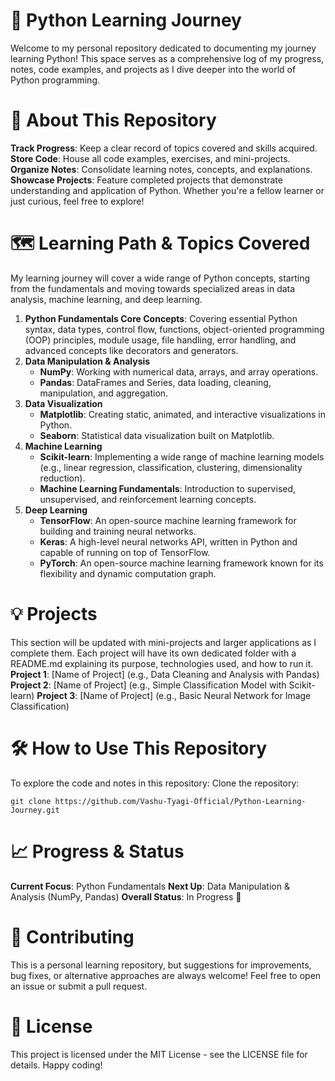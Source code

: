 # 🐍 Python Learning Journey
Welcome to my personal repository dedicated to documenting my journey learning Python! This space serves as a comprehensive log of my progress, notes, code examples, and projects as I dive deeper into the world of Python programming.
# 🚀 About This Repository
**Track Progress**: Keep a clear record of topics covered and skills acquired.
**Store Code**: House all code examples, exercises, and mini-projects.
**Organize Notes**: Consolidate learning notes, concepts, and explanations.
**Showcase Projects**: Feature completed projects that demonstrate understanding and application of Python.
Whether you're a fellow learner or just curious, feel free to explore!
# 🗺️ Learning Path & Topics Covered
My learning journey will cover a wide range of Python concepts, starting from the fundamentals and moving towards specialized areas in data analysis, machine learning, and deep learning.
1. **Python Fundamentals Core Concepts**: Covering essential Python syntax, data types, control flow, functions, object-oriented programming (OOP) principles, module usage, file handling, error handling, and advanced concepts like decorators and generators.
2. **Data Manipulation & Analysis**
    * **NumPy**: Working with numerical data, arrays, and array operations.
    * **Pandas**: DataFrames and Series, data loading, cleaning, manipulation, and aggregation.
4. **Data Visualization**
    * **Matplotlib**: Creating static, animated, and interactive visualizations in Python.
    * **Seaborn**: Statistical data visualization built on Matplotlib.
5. **Machine Learning**
   * **Scikit-learn**: Implementing a wide range of machine learning models (e.g., linear regression, classification, clustering, dimensionality reduction).
   * **Machine Learning Fundamentals**: Introduction to supervised, unsupervised, and reinforcement learning concepts.
6. **Deep Learning**
   * **TensorFlow**: An open-source machine learning framework for building and training neural networks.
   * **Keras**: A high-level neural networks API, written in Python and capable of running on top of TensorFlow.
   * **PyTorch**: An open-source machine learning framework known for its flexibility and dynamic computation graph.
# 💡 Projects
This section will be updated with mini-projects and larger applications as I complete them. Each project will have its own dedicated folder with a README.md explaining its purpose, technologies used, and how to run it.
**Project 1**: [Name of Project] (e.g., Data Cleaning and Analysis with Pandas)
**Project 2**: [Name of Project] (e.g., Simple Classification Model with Scikit-learn)
**Project 3**: [Name of Project] (e.g., Basic Neural Network for Image Classification)
# 🛠️ How to Use This Repository
To explore the code and notes in this repository:
Clone the repository:
```
git clone https://github.com/Vashu-Tyagi-Official/Python-Learning-Journey.git
```
# 📈 Progress & Status
**Current Focus**: Python Fundamentals
**Next Up**: Data Manipulation & Analysis (NumPy, Pandas)
**Overall Status**: In Progress 🚧
# 👋 Contributing
This is a personal learning repository, but suggestions for improvements, bug fixes, or alternative approaches are always welcome! Feel free to open an issue or submit a pull request.
# 📄 License
This project is licensed under the MIT License - see the LICENSE file for details.
Happy coding!

